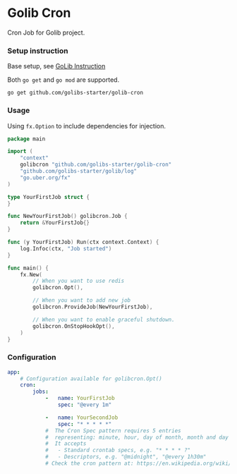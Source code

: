 # Golib Cron

Cron Job for Golib project.

### Setup instruction

Base setup, see [GoLib Instruction](https://github.com/golibs-starter/golib#readme)

Both `go get` and `go mod` are supported.

```shell
go get github.com/golibs-starter/golib-cron
```

### Usage

Using `fx.Option` to include dependencies for injection.

```go
package main

import (
    "context"
    golibcron "github.com/golibs-starter/golib-cron"
    "github.com/golibs-starter/golib/log"
    "go.uber.org/fx"
)

type YourFirstJob struct {
}

func NewYourFirstJob() golibcron.Job {
    return &YourFirstJob{}
}

func (y YourFirstJob) Run(ctx context.Context) {
    log.Infoc(ctx, "Job started")
}

func main() {
    fx.New(
        // When you want to use redis
        golibcron.Opt(),

        // When you want to add new job
        golibcron.ProvideJob(NewYourFirstJob),

        // When you want to enable graceful shutdown.
        golibcron.OnStopHookOpt(),
    )
}

```

### Configuration

```yaml
app:
    # Configuration available for golibcron.Opt()
    cron:
        jobs:
            -   name: YourFirstJob
                spec: "@every 1m"

            -   name: YourSecondJob
                spec: "* * * * *"
            #  The Cron Spec pattern requires 5 entries
            #  representing: minute, hour, day of month, month and day of week, in that order.
            #  It accepts
            #   - Standard crontab specs, e.g. "* * * * ?"
            #   - Descriptors, e.g. "@midnight", "@every 1h30m"
            # Check the cron pattern at: https://en.wikipedia.org/wiki/Cron
```
